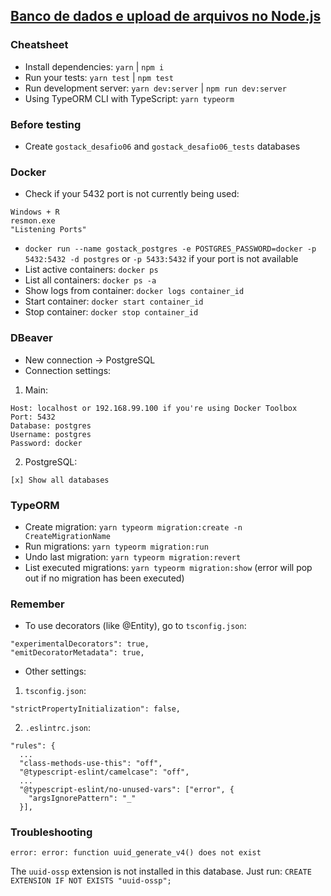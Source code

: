 ## [Banco de dados e upload de arquivos no Node.js](https://github.com/Rocketseat/bootcamp-gostack-desafios/tree/master/desafio-database-upload)

### Cheatsheet

* Install dependencies: `yarn` | `npm i`
* Run your tests: `yarn test` | `npm test`
* Run development server: `yarn dev:server` | `npm run dev:server`
* Using TypeORM CLI with TypeScript: `yarn typeorm`

### Before testing

* Create `gostack_desafio06` and `gostack_desafio06_tests` databases

### Docker

* Check if your 5432 port is not currently being used:
```
Windows + R
resmon.exe
"Listening Ports"
```
* `docker run --name gostack_postgres -e POSTGRES_PASSWORD=docker -p 5432:5432 -d postgres` or `-p 5433:5432` if your port is not available
* List active containers: `docker ps`
* List all containers: `docker ps -a`
* Show logs from container: `docker logs container_id`
* Start container: `docker start container_id`
* Stop container: `docker stop container_id`

### DBeaver

* New connection -> PostgreSQL
* Connection settings:
1. Main:
```
Host: localhost or 192.168.99.100 if you're using Docker Toolbox
Port: 5432
Database: postgres
Username: postgres
Password: docker
```

2. PostgreSQL:
```
[x] Show all databases
```

### TypeORM

* Create migration: `yarn typeorm migration:create -n CreateMigrationName`
* Run migrations: `yarn typeorm migration:run`
* Undo last migration: `yarn typeorm migration:revert`
* List executed migrations: `yarn typeorm migration:show` (error will pop out if no migration has been executed)

### Remember

* To use decorators (like @Entity), go to `tsconfig.json`:
```
"experimentalDecorators": true,
"emitDecoratorMetadata": true,
```

* Other settings:
1. `tsconfig.json`:
```
"strictPropertyInitialization": false,
```
2. `.eslintrc.json`:
```
"rules": {
  ...
  "class-methods-use-this": "off",
  "@typescript-eslint/camelcase": "off",
  ...
  "@typescript-eslint/no-unused-vars": ["error", {
    "argsIgnorePattern": "_"
  }],
```

### Troubleshooting

```
error: error: function uuid_generate_v4() does not exist
```

The `uuid-ossp` extension is not installed in this database. Just run: `CREATE EXTENSION IF NOT EXISTS "uuid-ossp";`
